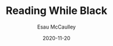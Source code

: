 ---
title: "Reading While Black"
book: reading-while-black
author: Esau McCaulley
kindle: false
date: 2020-11-20
pub: 2020
genres: theology, race
review: Thought-provoking and deeply felt, this book is rooted in love and respect for Scripture and the God of liberation. As a non-Black person, I was inspired to listen and lean into engaging with what the Bible has to say about race, justice and hope.
goodreads: https://www.goodreads.com/book/show/48994895-reading-while-black
bookshop: https://bookshop.org/books/reading-while-black-african-american-biblical-interpretation-as-an-exercise-in-hope/9780830854868
---